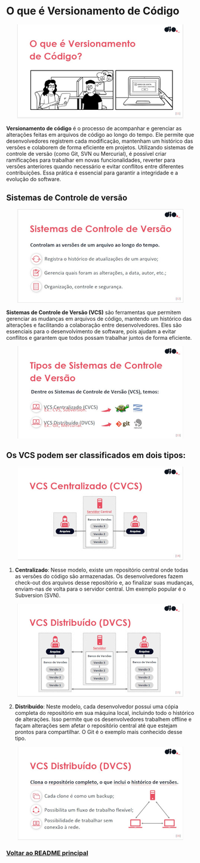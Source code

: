 # O que é Versionamento de Código

<div style="text-align: center;">
  <img src="../img/img-01.jpg">
</div>

**Versionamento de código** é o processo de acompanhar e gerenciar as alterações feitas em arquivos de código ao longo do tempo. Ele permite que desenvolvedores registrem cada modificação, mantenham um histórico das versões e colaborem de forma eficiente em projetos. Utilizando sistemas de controle de versão (como Git, SVN ou Mercurial), é possível criar ramificações para trabalhar em novas funcionalidades, reverter para versões anteriores quando necessário e evitar conflitos entre diferentes contribuições. Essa prática é essencial para garantir a integridade e a evolução do software.

## Sistemas de Controle de versão

<div style="text-align: center;">
  <img src="../img/img-02.jpg">
</div>

**Sistemas de Controle de Versão (VCS)** são ferramentas que permitem gerenciar as mudanças em arquivos de código, mantendo um histórico das alterações e facilitando a colaboração entre desenvolvedores. Eles são essenciais para o desenvolvimento de software, pois ajudam a evitar conflitos e garantem que todos possam trabalhar juntos de forma eficiente.

<div style="text-align: center;">
  <img src="../img/img-03.jpg">
</div>

## Os VCS podem ser classificados em dois tipos:

<div style="text-align: center;">
  <img src="../img/img-04.jpg">
</div>

1. **Centralizado**: Nesse modelo, existe um repositório central onde todas as versões do código são armazenadas. Os desenvolvedores fazem check-out dos arquivos desse repositório e, ao finalizar suas mudanças, enviam-nas de volta para o servidor central. Um exemplo popular é o Subversion (SVN).

<div style="text-align: center;">
  <img src="../img/img-05.jpg">
</div>

2. **Distribuído**: Neste modelo, cada desenvolvedor possui uma cópia completa do repositório em sua máquina local, incluindo todo o histórico de alterações. Isso permite que os desenvolvedores trabalhem offline e façam alterações sem afetar o repositório central até que estejam prontos para compartilhar. O Git é o exemplo mais conhecido desse tipo.

<div style="text-align: center;">
  <img src="../img/img-06.jpg">
</div>

### [Voltar ao README principal](../README.md)


